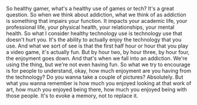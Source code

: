  So healthy gamer, what's a healthy use of games or tech? It's a great question. So when we think about addiction, what we think of as addiction is something that impairs your function. It impacts your academic life, your professional life, your physical health, your relationships, your mental health. So what I consider healthy technology use is technology use that doesn't hurt you. It's the ability to actually enjoy the technology that you use. And what we sort of see is that the first half hour or hour that you play a video game, it's actually fun. But by hour two, by hour three, by hour four, the enjoyment goes down. And that's when we fall into an addiction. We're using the thing, but we're not even having fun. So what we try to encourage is for people to understand, okay, how much enjoyment are you having from the technology? Do you wanna take a couple of pictures? Absolutely. But what you wanna remember is how much you enjoyed looking at that work of art, how much you enjoyed being there, how much you enjoyed being with those people. It's to evoke a memory, not to replace it.